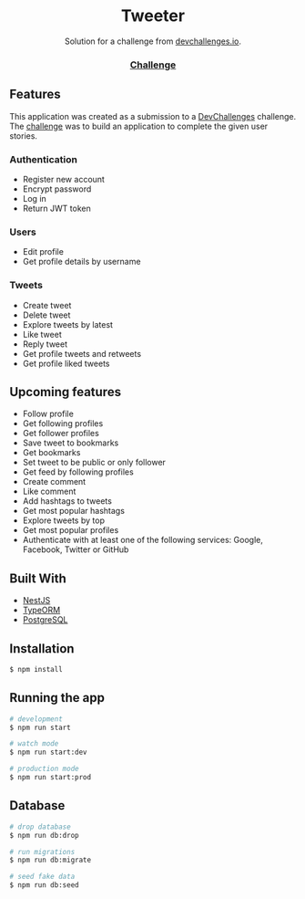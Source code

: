 <h1 align="center">Tweeter</h1>

<div align="center">
   Solution for a challenge from  <a href="https://devchallenges.io" target="_blank">devchallenges.io</a>.
</div>

<div align="center">
  <h3>
    <a href="https://devchallenges.io/challenges/rleoQc34THclWx1cFFKH">
      Challenge
    </a>
  </h3>
</div>

## Features

This application was created as a submission to a [DevChallenges](https://devchallenges.io) challenge. The [challenge](https://devchallenges.io/challenges/rleoQc34THclWx1cFFKH) was to build an application to complete the given user stories.

### Authentication

* Register new account
* Encrypt password
* Log in
* Return JWT token

### Users

* Edit profile
* Get profile details by username

### Tweets

* Create tweet
* Delete tweet
* Explore tweets by latest
* Like tweet
* Reply tweet
* Get profile tweets and retweets
* Get profile liked tweets

## Upcoming features

* Follow profile
* Get following profiles
* Get follower profiles
* Save tweet to bookmarks
* Get bookmarks
* Set tweet to be public or only follower
* Get feed by following profiles
* Create comment
* Like comment
* Add hashtags to tweets
* Get most popular hashtags
* Explore tweets by top
* Get most popular profiles
* Authenticate with at least one of the following services: Google, Facebook, Twitter or GitHub

## Built With

- [NestJS](https://nestjs.com/)
- [TypeORM](https://typeorm.io/)
- [PostgreSQL](https://www.postgresql.org/)

## Installation

```bash
$ npm install
```

## Running the app

```bash
# development
$ npm run start

# watch mode
$ npm run start:dev

# production mode
$ npm run start:prod
```

## Database

```bash
# drop database
$ npm run db:drop

# run migrations
$ npm run db:migrate

# seed fake data
$ npm run db:seed
```
